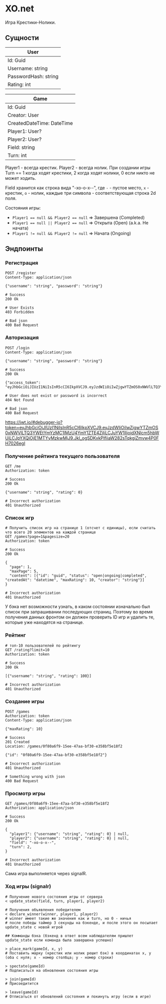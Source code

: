 # XO.net

Игра Крестики-Нолики.

## Сущности

| User                 |
|----------------------|
| Id: Guid             |
| Username: string     |
| PasswordHash: string |
| Rating: int          |


| Game                      |
|---------------------------|
| Id: Guid                  |
| Creator: User             |
| CreatedDateTime: DateTime |
| Player1: User?            |
| Player2: User?            |
| Field: string             |
| Turn: int                 |

Player1 - всегда крестик. Player2 - всегда нолик. При создании игры Turn == 1 когда ходят крестики, 2 когда ходят нолики, 0 если никто не может ходить.

Field хранится как строка вида "-xo-o-x--", где `-` - пустое место, `x` - крестик, `o` - нолик, каждые три символа - соответствующая строка 2d поля.

Состояния игры:

- `Player1 == null && Player2 == null` ⇒ Завершена (Completed)
- `Player1 == null || Player2 == null` ⇒ Открыта (Open) (a.k.a. Не начата)
- `Player1 != null && Player2 != null` ⇒ Начата (Ongoing)

## Эндпоинты

### Регистрация

```http
POST /register
Content-Type: application/json

{"username": "string", "password": "string"}

# Success
200 Ok

# User Exists
403 Forbidden

# Bad json
400 Bad Request
```

### Авторизация

```http
POST /login
Content-Type: application/json

{"username": "string", "password": "string"}

# Success
200 Ok

{"access_token": "eyJhbGciOiJIUzI1NiIsInR5cCI6IkpXVCJ9.eyJzdWIiOiIwZjgwYTZmOS0xNWVlLTQ3YWEtYmYzMC1lMzU4YmY1ZTE4ZjIiLCJuYW1lIjoidXNlcm5hbWUiLCJpYXQiOjE1MTYyMzkwMjJ9.Jkl_ogSDKvkPlfiiaW282sTqkgiZmvw4P0FH7026egI"}

# User does not exist or password is incorrect
404 Not Found

# Bad json
400 Bad Request
```
 https://jwt.io/#debugger-io?token=eyJhbGciOiJIUzI1NiIsInR5cCI6IkpXVCJ9.eyJzdWIiOiIwZjgwYTZmOS0xNWVlLTQ3YWEtYmYzMC1lMzU4YmY1ZTE4ZjIiLCJuYW1lIjoidXNlcm5hbWUiLCJpYXQiOjE1MTYyMzkwMjJ9.Jkl_ogSDKvkPlfiiaW282sTqkgiZmvw4P0FH7026egI

### Получение рейтинга текущего пользователя

``` http
GET /me
Authorization: token

# Success
200 Ok

{"username": "string", "rating": 0}

# Incorrect authorization
401 Unauthorized
```

### Список игр

``` http
# Получить список игр на странице 1 (отсчет с единицы), если считать что всего 20 элементов на каждой странице
GET /games?page=1&pagesize=20
Authorization: token

# Success
200 Ok

{
  "page": 1,
  "maxPage": 5,
  "content": [{"id": "guid", "status": "open|ongoing|completed", "createdAt": "datetime", "maxRating": 10, "creator": "string"}]
}

# Incorrect authorization
401 Unauthorized
```

У бэка нет возможности узнать, в каком состоянии изначально был список при запрашивании последующих страниц. Поэтому во время получения данных фронтом он должен проверить ID игр и удалить те, которые уже находятся на странице.

### Рейтинг

``` http
# топ-10 пользователей по рейтингу
GET /rating?limit=10
Authorization: token

# Success
200 Ok

[{"username": "string", "rating": 100}]

# Incorrect authorization
401 Unauthorized
```

### Создание игры

``` http
POST /games
Authorization: token
Content-Type: application/json

{"maxRating": 10}

# Success
201 Created
Location: /games/0f80a6f9-15ee-47aa-bf30-e358bf5e18f2

{"id": "0f80a6f9-15ee-47aa-bf30-e358bf5e18f2"}

# Incorrect authorization
401 Unauthorized

# Something wrong with json
400 Bad Request
```

### Просмотр игры

``` http
GET /games/0f80a6f9-15ee-47aa-bf30-e358bf5e18f2
Authorization: application/json

# Success
200 Ok

{
  "player1": {"username": "string", "rating": 0} | null,
  "player2": {"username": "string", "rating": 0} | null,
  "field": "-xo-o-x--",
  "turn": 2,
}

# Incorrect authorization
401 Unauthorized
```

Сама игра выполняется через signalR.

### Ход игры (signalr)

```
# Получение нового состояния игры от сервера
< update_state(field, turn, player1, player2)

# Получения объявления победителем
< declare_winner(winner, player1, player2)
# winner имеет такие же значения как и turn, но 0 - ничья
# после победы таймер 3 секунды на бэкенде, и после этого он посылает update_state с новой игрой

## Комманды бэка (бэкенд в ответ всем наблюдателям пришлет update_state если команда была завершена успешно)

> place_mark(gameId, x, y)
# Поставить марку (крестик или нолик решит бэк) в координатах x, y (оба с нуля; x - номер столбца; y - номер строки)

> spectate(gameId)
# Подписаться на обновления состояния игры

> join(gameId)
# Присоедитится

> leave(gameId)
# Отписаться от обновлений состояния и покинуть игру (если в игре)
```


